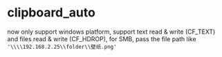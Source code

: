 # clipboard_auto

now only support windows platform, support text read & write (CF_TEXT) and files read & write (CF_HDROP), for SMB, pass the file path like `'\\\\192.168.2.25\\folder\\壁纸.png'`